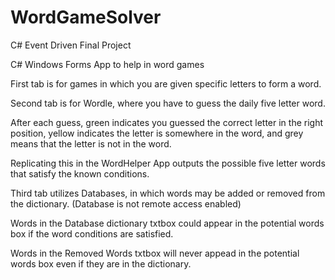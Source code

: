 # WordGameSolver
C# Event Driven Final Project

C# Windows Forms App to help in word games 

First tab is for games in which you are given specific letters to form a word.

Second tab is for Wordle, where you have to guess the daily five letter word. 

  After each guess, green indicates you guessed the correct letter in the right position, yellow indicates the letter is somewhere in the word,
  and grey means that the letter is not in the word.
  
  Replicating this in the WordHelper App outputs the possible five letter words that satisfy the known conditions.
  
 
 Third tab utilizes Databases, in which words may be added or removed from the dictionary. (Database is not remote access enabled)
 
  Words in the Database dictionary txtbox could appear in the potential words box if the word conditions are satisfied. 
  
  Words in the Removed Words txtbox will never appead in the potential words box even if they are in the dictionary.
